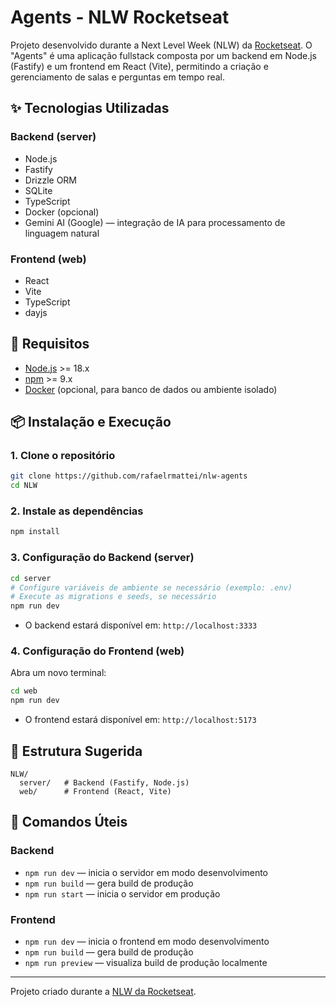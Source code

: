 # Agents - NLW Rocketseat

Projeto desenvolvido durante a Next Level Week (NLW) da [Rocketseat](https://www.rocketseat.com.br/). O "Agents" é uma aplicação fullstack composta por um backend em Node.js (Fastify) e um frontend em React (Vite), permitindo a criação e gerenciamento de salas e perguntas em tempo real.

## ✨ Tecnologias Utilizadas


### Backend (server)
- Node.js
- Fastify
- Drizzle ORM
- SQLite
- TypeScript
- Docker (opcional)
- Gemini AI (Google) — integração de IA para processamento de linguagem natural

### Frontend (web)
- React
- Vite
- TypeScript
- dayjs

## 🚀 Requisitos
- [Node.js](https://nodejs.org/) >= 18.x
- [npm](https://www.npmjs.com/) >= 9.x
- [Docker](https://www.docker.com/) (opcional, para banco de dados ou ambiente isolado)

## 📦 Instalação e Execução

### 1. Clone o repositório
```bash
git clone https://github.com/rafaelrmattei/nlw-agents
cd NLW
```

### 2. Instale as dependências
```bash
npm install
```

### 3. Configuração do Backend (server)
```bash
cd server
# Configure variáveis de ambiente se necessário (exemplo: .env)
# Execute as migrations e seeds, se necessário
npm run dev
```

- O backend estará disponível em: `http://localhost:3333`

### 4. Configuração do Frontend (web)
Abra um novo terminal:
```bash
cd web
npm run dev
```
- O frontend estará disponível em: `http://localhost:5173`

## 📁 Estrutura Sugerida
```
NLW/
  server/   # Backend (Fastify, Node.js)
  web/      # Frontend (React, Vite)
```

## 📝 Comandos Úteis

### Backend
- `npm run dev` — inicia o servidor em modo desenvolvimento
- `npm run build` — gera build de produção
- `npm run start` — inicia o servidor em produção

### Frontend
- `npm run dev` — inicia o frontend em modo desenvolvimento
- `npm run build` — gera build de produção
- `npm run preview` — visualiza build de produção localmente

---

Projeto criado durante a [NLW da Rocketseat](https://www.rocketseat.com.br/).
